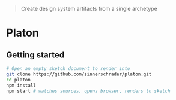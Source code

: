 > Create design system artifacts from a single archetype

# Platon

## Getting started

```sh
# Open an empty sketch document to render into
git clone https://github.com/sinnerschrader/platon.git
cd platon
npm install
npm start # watches sources, opens browser, renders to sketch
```
